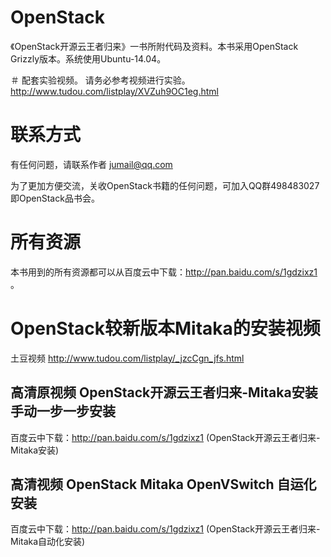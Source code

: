 OpenStack
=========

《OpenStack开源云王者归来》一书所附代码及资料。本书采用OpenStack Grizzly版本。系统使用Ubuntu-14.04。

＃ 配套实验视频。
请务必参考视频进行实验。
http://www.tudou.com/listplay/XVZuh9OC1eg.html

# 联系方式
有任何问题，请联系作者 jumail@qq.com

为了更加方便交流，关收OpenStack书籍的任何问题，可加入QQ群498483027即OpenStack品书会。

# 所有资源

本书用到的所有资源都可以从百度云中下载：http://pan.baidu.com/s/1gdzixz1 。

# OpenStack较新版本Mitaka的安装视频

土豆视频 http://www.tudou.com/listplay/_jzcCgn_jfs.html

## 高清原视频 OpenStack开源云王者归来-Mitaka安装 手动一步一步安装
百度云中下载：http://pan.baidu.com/s/1gdzixz1 (OpenStack开源云王者归来-Mitaka安装)

## 高清视频 OpenStack Mitaka OpenVSwitch 自运化安装

百度云中下载：http://pan.baidu.com/s/1gdzixz1 (OpenStack开源云王者归来-Mitaka自动化安装)
